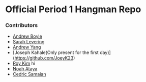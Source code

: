 # Official Period 1 Hangman Repo

### Contributors
 - [Andrew Boyle](https://github.com/andrewboyle18)
 - [Sarah Levering](https://github.com/sarahlev88)
 - [Andrew Yang](https://github.com/Jimindrew)
 - [Joseph Kahale(Only present for the first day)] 
        (https://github.com/JoeyK23)
 - [Roy Kim](https://github.com/roy4kim) hi
 - [Noah Ataya](https://github.com/noahataya)
 - [Cedric Samaian]()
